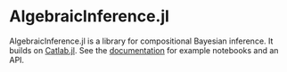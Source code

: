 # AlgebraicInference.jl

AlgebraicInference.jl is a library for compositional Bayesian inference. It builds on [Catlab.jl](https://algebraicjulia.github.io/Catlab.jl/dev/). See the [documentation](https://samuelsonric.github.io/AlgebraicInference.jl/dev/) for example notebooks and an API.
